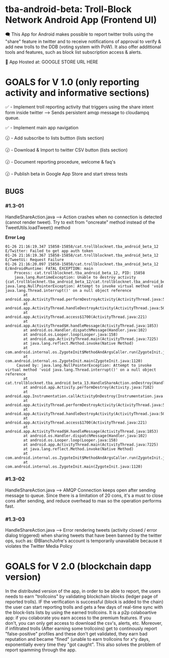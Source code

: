 tba-android-beta: Troll-Block Network Android App (Frontend UI)
===============================================================================

🗨️ This App for Android makes possible to report twitter trolls using the "share" feature in twitter and to receive notifications of approval to verify & add new trolls to the DDB (voting system with PoW). It also offer addittional tools and features, such as block list subscription access & alerts.

📢 App Hosted at: GOOGLE STORE URL HERE


GOALS for V 1.0 (only reporting activity and informative sections)
===============================================================================

✅ - Implement troll reporting activity that triggers using the share intent form inside twitter --> Sends persistent amqp message to cloudampq queue.

✅ - Implement main app navigation

🕝 - Add subscribe to lists buttton (lists section)

🕝 - Download & Import to twitter CSV button (lists section)

🕝 - Document reporting procedure, welcome & faq's 

🕝 - Publish beta in Google App Store and start stress tests


BUGS
-----------------------------

### #1.3-01 ###

HandleShareAction.java --> Action crashes when no connection is detected (cannot render tweet). Try to exit from "oncreate" method instead of the TweetUtils.loadTweet() method 

**Error Log**

```
01-26 21:16:19.347 15858-15858/cat.trollblocknet.tba_android_beta_12 E/Twitter: Failed to get app auth token
01-26 21:16:19.367 15858-15858/cat.trollblocknet.tba_android_beta_12 E/TweetUi: Request Failure
01-26 21:16:20.097 15858-15858/cat.trollblocknet.tba_android_beta_12 E/AndroidRuntime: FATAL EXCEPTION: main
    Process: cat.trollblocknet.tba_android_beta_12, PID: 15858
    java.lang.RuntimeException: Unable to destroy activity {cat.trollblocknet.tba_android_beta_12/cat.trollblocknet.tba_android_beta_13.HandleShareAction}: java.lang.NullPointerException: Attempt to invoke virtual method 'void java.lang.Thread.interrupt()' on a null object reference
        at android.app.ActivityThread.performDestroyActivity(ActivityThread.java:5062)
        at android.app.ActivityThread.handleDestroyActivity(ActivityThread.java:5085)
        at android.app.ActivityThread.access$1700(ActivityThread.java:221)
        at android.app.ActivityThread$H.handleMessage(ActivityThread.java:1853)
        at android.os.Handler.dispatchMessage(Handler.java:102)
        at android.os.Looper.loop(Looper.java:158)
        at android.app.ActivityThread.main(ActivityThread.java:7225)
        at java.lang.reflect.Method.invoke(Native Method)
        at com.android.internal.os.ZygoteInit$MethodAndArgsCaller.run(ZygoteInit.java:1230)
        at com.android.internal.os.ZygoteInit.main(ZygoteInit.java:1120)
     Caused by: java.lang.NullPointerException: Attempt to invoke virtual method 'void java.lang.Thread.interrupt()' on a null object reference
        at cat.trollblocknet.tba_android_beta_13.HandleShareAction.onDestroy(HandleShareAction.java:202)
        at android.app.Activity.performDestroy(Activity.java:7102)
        at android.app.Instrumentation.callActivityOnDestroy(Instrumentation.java:1170)
        at android.app.ActivityThread.performDestroyActivity(ActivityThread.java:5040)
        at android.app.ActivityThread.handleDestroyActivity(ActivityThread.java:5085) 
        at android.app.ActivityThread.access$1700(ActivityThread.java:221) 
        at android.app.ActivityThread$H.handleMessage(ActivityThread.java:1853) 
        at android.os.Handler.dispatchMessage(Handler.java:102) 
        at android.os.Looper.loop(Looper.java:158) 
        at android.app.ActivityThread.main(ActivityThread.java:7225) 
        at java.lang.reflect.Method.invoke(Native Method) 
        at com.android.internal.os.ZygoteInit$MethodAndArgsCaller.run(ZygoteInit.java:1230) 
        at com.android.internal.os.ZygoteInit.main(ZygoteInit.java:1120) 
```

### #1.3-02 ###

HandleShareAction.java --> AMQP Connection keeps open after sending message to queue. Since there is a limitation of 20 cons, it's a must to close cons after sending, and reduce overhead to max so the operation performs fast. 

### #1.3-03 ###

HandleShareAction.java --> Error rendering tweets (activity closed / error dialog triggered) when sharing tweets that have been banned by the twitter ops, such as: @BlanchJofre's account is temporarily unavailable because it violates the Twitter Media Policy

GOALS for V 2.0 (blockchain dapp version)
===============================================================================

In the distributed version of the app, in order to be able to report, the users needs to earn "trollcoins" by validating blockchain blocks (ledger page of reported trolls). IF the verification is successful (block is added to the chain) the user can start reporting trolls and gets a few days of real-time sync with the block-lists lists by using the earned trollcoins. It is a p2p colaboartive app: if you colaborate you earn access to the premium features. If you don't, you can only get access to download the csv's, alerts, etc. Moreover, if infiltrated trolls (After earning some trollcoins) get to continously report "false-positive" profiles and these don't get validated, they earn bad reputation and became "fined" (unable to earn trollcoins for x^y days, exponentially every time they "got caught". This also solves the problem of report spamming through the app.  
